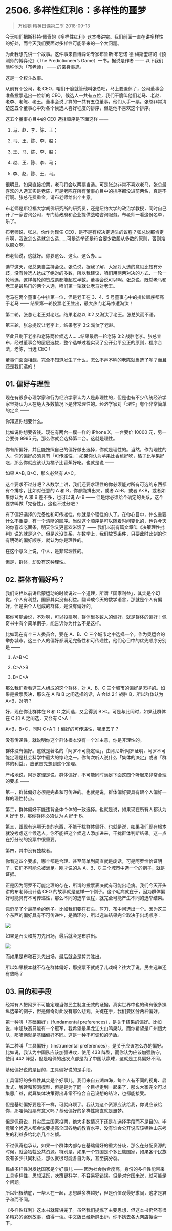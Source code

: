 # 2506. 多样性红利6：多样性的噩梦
> 万维钢·精英日课第二季
2018-09-13

今天咱们把斯科特·佩奇的《多样性红利》这本书讲完。我们前面一直在讲多样性的好处，而今天我们要面对多样性可能带来的一个大问题。

为此我想先讲一个故事。这件事来自博弈论专家布鲁斯·布恩诺·德·梅斯奎塔的《预测师的博弈论》（The Predictioneer’s Game）一书，据说是作者 —— 以下我们简称他为「布老师」 —— 的亲身事迹。

这是一个权斗故事。

从前有个公司，老 CEO，咱们干脆就管他叫张总吧，马上要退休了，公司董事会准备投票选出一位新的 CEO。候选人一共有五位，我们干脆叫他们老马、老赵、老李、老陈、老王。董事会说了算的一共有五位董事，他们人手一票。张总非常清楚这五个董事心中对各个候选人喜好程度的排序，但是他不喜欢这个排序。

这五个董事心目中的 CEO 选择顺序是下面这样 ——

1. 马、赵、李、陈、王；

2. 马、王、陈、李、赵；
3. 王、马、陈、李、赵；
4. 赵、王、陈、李、马；
5. 李、赵、陈、王、马。

很明显，如果直接投票，老马将会以两票当选。可是张总非常不喜欢老马，张总最喜欢的人选其实是老陈，可是老陈在所有董事心目中的排序都没进前两名，真是不行啊。张总花费重金，请布老师给出个主意。

布老师是斯坦福大学胡佛研究所的研究员，还是纽约大学的政治学教授，同时自己开了一家咨询公司，专门给政府和企业提供战略咨询服务。布老师一看这份名单，乐了。

布老师说，张总，你作为现任 CEO，是不是有权决定选举的议程？张总说那肯定有啊，我说怎么选就怎么选……可是选举还是符合要少数服从多数的原则，否则难以服众啊。

布老师说，这就好。你要这么、这么、这么办……

选举这天，张总亲自主持会议。张总说，据我了解，大家对人选的意见比较有分歧，没有候选人达成了绝对的多数，所以我建议，咱们用两两对决的方式、一轮一轮地选，这样每轮的赞成票都能超过半数。董事会说可以啊。张总说，既然老马和老王是最热门的两个人选，咱们第一轮就让老马对老王。

老马在两个董事心中排第一位，但是老王在 3、4、5 号董事心中的排位顺序都高于老马 —— 结果第一轮投票老王胜出，最大热门老马惨遭淘汰！

第二轮，张总让老王对老赵。结果老赵以 3:2 又淘汰了老王。张总笑而不语。

第三轮，张总提议让老李上，结果老李 3:2 淘汰了老赵。

至此只剩下老李和老陈两位候选人……结果最后一轮老陈 3:2 战胜老李。张总宣布，经过董事会的层层选拔，整个选举过程实现了公开公平公正的原则，程序合法，老陈，当选 CEO！

董事们面面相觑，完全不知道发生了什么。怎么不声不响的老陈就当选了呢？而且还是我们选的！

## 01. 偏好与理性

现在有很多心理学家和行为经济学家认为人是非理性的，但是也有不少传统经济学家坚持认为人在绝大多数情况下是非常理性的。经济学家对「理性」有个非常简单的定义 ——

你知道你想要什么。

比如说你想要省钱。现在有两台一模一样的 iPhone X，一台要价 10000 元，另一台要价 9995 元，那么你就会选择第二台。这就是理性。

你有所偏好，并且能按照自己的偏好做出选择，你就是理性的。当然，作为理性的人，你的偏好必须具有「可传递性」：如果你认为苹果比香蕉好吃，橘子比苹果好吃，那么你就应该认为橘子比香蕉好吃。也就是说 ——

如果 A>B, B>C，那么必然有 A>C。

这个要求不过分吧？从数学上讲，我们还要求理性的你必须能对所有可选的东西都有个排序，比如对任意的 A 和 B，你都能排出来，或者 A>B，或者 A<B，或者如果你认为 A 和 B 差不多，也可以说 A=B —— 但是你必须给个确定的关系，这个要求叫做「完备性」。这也不过分吧？

有了偏好选择的完备性和可传递性，你就是个理性的人了。在你心目中，什么重要什么不重要，有一个清晰的顺序。当然这个顺序是可以随着时间变化的，也许今天的你喜欢吃面条，明天你又更喜欢米饭了 —— 我们以前有篇文章叫《决策理性批判》说的就是这个。但是这没关系，在数学上，我们放宽条件，只要此时此刻的你有明确的偏好顺序，就认为你是理性的。

在这个意义上说，个人，是非常理性的。

但是，群体，却没有这种理性。

## 02. 群体有偏好吗？

我们专栏以前讲启蒙运动的时候说过一个道理，所谓「国家利益」，其实是个幻觉。个人有利益，国家其实没有利益。翻译成今天的数学语言，那就是个人有偏好，但是由个人组成的群体，是没有偏好的。

那你可能会说，不对啊，可以投票啊，群体里多数人的偏好，就是群体的偏好！佩奇书中有个简单例子，能告诉你为什么不是这样。

比如现在有个三人委员会，要在 A、B、C 三个城市之中选择一个，作为奥运会的举办城市。这三个人的偏好都满足完备性和可传递性，他们心目中的优先顺序分别是 ——

1. A>B>C

2. C>A>B
3. B>C>A

那么我们看看这三人组成的这个群体，对 A、B、C 三个城市的偏好是怎样的。如果是投票表决，那么在 A 和 B 之间选择的话，A 会以 2:1 战胜 B，所以群体认为 A>B，对吧？

好，现在你让群体在 B 和 C 之间选，又会得到 B>C。可是与此同时，如果让群体在 C 和 A 之间选，又会有 C>A！

A>B，B>C，同时 C>A？！偏好的可传递性，哪里去了？

没有传递性，就说明你这个群体根本没有一个准主意，你是非理性的。

群体没有偏好。这就是著名的「阿罗不可能定理」，由肯尼斯·阿罗证明，阿罗不可能定理是社会科学中最大的悖论之一。你每次听人说什么「集体的决定」或者「群体的利益」，应该首先想到这个定理。

严格地说，阿罗定理是说，群体偏好，不可能同时满足下面这四个听起来非常合理的要求 ——

第一，群体偏好必须是完备和可传递的。也就是说，群体偏好要具有跟个人偏好一样的理性特点。

第二，群体偏好不能违背全体个体的一致选择。也就是说，如果现在所有人都认为 A 好于 B，那你群体必须认为 A 好于 B。

第三，跟现有选项无关的东西，不能干扰群体偏好。也就是说，如果我们现在根本就没考虑这个候选人，你不能把这个候选人添加进来，干扰群体判断结果。这一点在打分制的投票中很重要。

第四，其中没有独裁者。

你看这四个要求，哪个都是合理、甚至简单到简直就是废话，可是阿罗恰恰证明了，它们不可能总被满足。刚才说的从 A、B、C 三个城市中选一个的例子，就是证据。

正是因为阿罗不可能定理的存在，所谓的投票表决就有可能出毛病。我们今天开头讲的布老师设计选 CEO 的故事就是这样一个例子。这个毛病就在于，因为群体偏好可能具有不可传递性，那么不同的选举议程，就完全可能产生不同的选举结果。

佩奇举了个最简单的例子。比如我们要在石头、剪刀、布中间选出一个。因为这三个东西的偏好具有不可传递性，是循环的，所以选举结果完全取决于出场顺序：

![](https://raw.githubusercontent.com/dalong0514/selfstudy/master/图片链接/万维钢/2019161.jpg)

如果是石头和剪刀先出场，最后就会是布胜出。

![](https://raw.githubusercontent.com/dalong0514/selfstudy/master/图片链接/万维钢/2019162.jpg)

而如果是布和石头先出场，最后就会是剪刀胜出。

所以如果根本就不存在群体偏好，那投票不就成了儿戏吗？往大了说，民主选举还有效吗？

## 03. 目的和手段

经常有人把阿罗不可能定理当做民主制度无效的证据，真实世界中也的确有很多操纵选举的例子，但是佩奇对此没有那么悲观。关键在于，我们要区分两种偏好。

第一种叫「基础偏好」（fundamental preferences），是关于结果的偏好。比如说，中超联赛只能有一个冠军，我希望是黑龙江火山鸣泉队，而你希望是广州恒大队，那咱俩就是基础偏好不同。这是一种不可调和的矛盾。

第二种叫「工具偏好」（instrumental preferences），是关于应该怎么办的偏好。比如说，我认为中国队应该加强进攻，使用 433 阵型，而你认为应该加强防守，使用 442 阵型，但是咱俩的出发点都是为了中国队赢球，这就是工具偏好不同。

基础偏好说的是目的，工具偏好说的是手段。

工具偏好的多样性其实是个好事儿。我们来自五湖四海，每个人有不同的视角、启发式、解读和预测模型，但是是为了同一个目标走到一起来了，那么大家完全可以集思广益，就算集体决策得出非常不符合自己设想的结论，也都能接受。

但是基础偏好要是不一样，可就麻烦了。我认为这个资源应该给我，你说应该给你，那咱俩投票有意义吗？基础偏好的多样性简直就是噩梦。

但是佩奇说，其实民主国家投票，绝大多数情况下还是在选择手段而不是目的。毕竟哪个候选人都会说要提高全国各地的教育水平，没有谁会公开说应该牺牲山东考生的利益多给北京几个名额。

不过佩奇也承认，如果一个群体内部存在基础偏好的重大分歧，那么在分配资源的时候，就会牺牲公共资源。特别是，如果一个穷国是个多民族国家，如果各个民族没有多少共同利益，那么就很可能各自为政，甚至搞分裂。

民族多样性对发达国家是个好事儿 —— 因为社会融合度高，身份的多样性能带来工具多样性，思想活跃，决策更科学，不容易犯错误。但是对穷国来说，就可能是个问题。

所以归根结底，一帮人在一起，思想越多样越好，但是价值观最好求同，这才是君子和而不同。

《多样性红利》这本书就算讲完了。虽然我们提炼了主要思想，但这本书仍然有很多精彩的案例故事，值得一读。中文版已经新鲜出炉，你不妨去各大网店搜索一下。



